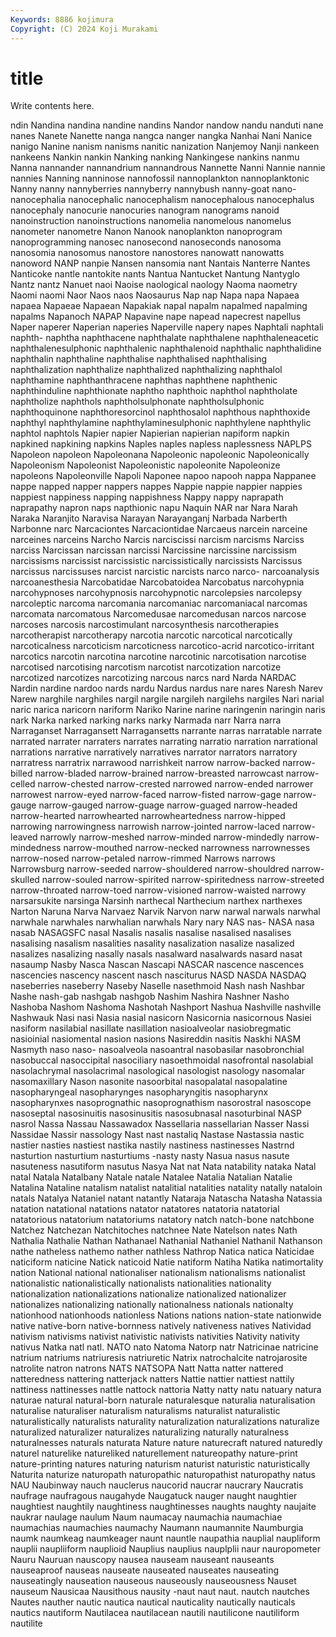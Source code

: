 ```yaml
---
Keywords: 8886 kojimura
Copyright: (C) 2024 Koji Murakami
---
```


# title

Write contents here.



ndin Nandina nandina nandine nandins Nandor nandow nandu nanduti
nane nanes Nanete Nanette nanga nangca nanger nangka Nanhai Nani
Nanice nanigo Nanine nanism nanisms nanitic nanization Nanjemoy Nanji nankeen
nankeens Nankin nankin Nanking nanking Nankingese nankins nanmu Nanna nannander
nannandrium nannandrous Nannette Nanni Nannie nannie nannies Nanning nanninose nannofossil
nannoplankton nannoplanktonic Nanny nanny nannyberries nannyberry nannybush nanny-goat nano- nanocephalia
nanocephalic nanocephalism nanocephalous nanocephalus nanocephaly nanocurie nanocuries nanogram nanograms nanoid
nanoinstruction nanoinstructions nanomelia nanomelous nanomelus nanometer nanometre Nanon Nanook nanoplankton
nanoprogram nanoprogramming nanosec nanosecond nanoseconds nanosoma nanosomia nanosomus nanostore nanostores
nanowatt nanowatts nanoword NANP nanpie Nansen nansomia nant Nantais Nanterre
Nantes Nanticoke nantle nantokite nants Nantua Nantucket Nantung Nantyglo Nantz
nantz Nanuet naoi Naoise naological naology Naoma naometry Naomi naomi
Naor Naos naos Naosaurus Nap nap Napa napa Napaea napaea
Napaeae Napaean Napakiak napal napalm napalmed napalming napalms Napanoch NAPAP
Napavine nape napead napecrest napellus Naper naperer Naperian naperies Naperville
napery napes Naphtali naphtali naphth- naphtha naphthacene naphthalate naphthalene naphthaleneacetic
naphthalenesulphonic naphthalenic naphthalenoid naphthalic naphthalidine naphthalin naphthaline naphthalise naphthalised naphthalising
naphthalization naphthalize naphthalized naphthalizing naphthalol naphthamine naphthanthracene naphthas naphthene naphthenic
naphthinduline naphthionate naphtho naphthoic naphthol naphtholate naphtholize naphthols naphtholsulphonate naphtholsulphonic
naphthoquinone naphthoresorcinol naphthosalol naphthous naphthoxide naphthyl naphthylamine naphthylaminesulphonic naphthylene naphthylic
naphtol naphtols Napier napier Napierian napierian napiform napkin napkined napkining
napkins Naples naples napless naplessness NAPLPS Napoleon napoleon Napoleonana Napoleonic
napoleonic Napoleonically Napoleonism Napoleonist Napoleonistic napoleonite Napoleonize napoleons Napoleonville Napoli
Naponee napoo napooh nappa Nappanee nappe napped napper nappers nappes
Nappie nappie nappier nappies nappiest nappiness napping nappishness Nappy nappy
naprapath naprapathy napron naps napthionic napu Naquin NAR nar Nara
Narah Naraka Naranjito Naravisa Narayan Narayanganj Narbada Narberth Narbonne narc
Narcaciontes Narcaciontidae Narcaeus narcein narceine narceines narceins Narcho Narcis narciscissi
narcism narcisms Narciss narciss Narcissan narcissan narcissi Narcissine narcissine narcissism
narcissisms narcissist narcissistic narcissistically narcissists Narcissus narcissus narcissuses narcist narcistic
narcists narco narco- narcoanalysis narcoanesthesia Narcobatidae Narcobatoidea Narcobatus narcohypnia narcohypnoses
narcohypnosis narcohypnotic narcolepsies narcolepsy narcoleptic narcoma narcomania narcomaniac narcomaniacal narcomas
narcomata narcomatous Narcomedusae narcomedusan narcos narcose narcoses narcosis narcostimulant narcosynthesis
narcotherapies narcotherapist narcotherapy narcotia narcotic narcotical narcotically narcoticalness narcoticism narcoticness
narcotico-acrid narcotico-irritant narcotics narcotin narcotina narcotine narcotinic narcotisation narcotise narcotised
narcotising narcotism narcotist narcotization narcotize narcotized narcotizes narcotizing narcous narcs
nard Narda NARDAC Nardin nardine nardoo nards nardu Nardus nardus
nare nares Naresh Narev Narew narghile narghiles nargil nargile nargileh
nargilehs nargiles Nari narial naric narica naricorn nariform Nariko Narine
narine naringenin naringin naris nark Narka narked narking narks narky
Narmada narr Narra narra Narraganset Narragansett Narragansetts narrante narras narratable
narrate narrated narrater narraters narrates narrating narratio narration narrational narrations
narrative narratively narratives narrator narrators narratory narratress narratrix narrawood narrishkeit
narrow narrow-backed narrow-billed narrow-bladed narrow-brained narrow-breasted narrowcast narrow-celled narrow-chested narrow-crested
narrowed narrow-ended narrower narrowest narrow-eyed narrow-faced narrow-fisted narrow-gage narrow-gauge narrow-gauged
narrow-guage narrow-guaged narrow-headed narrow-hearted narrowhearted narrowheartedness narrow-hipped narrowing narrowingness narrowish
narrow-jointed narrow-laced narrow-leaved narrowly narrow-meshed narrow-minded narrow-mindedly narrow-mindedness narrow-mouthed narrow-necked
narrowness narrownesses narrow-nosed narrow-petaled narrow-rimmed Narrows narrows Narrowsburg narrow-seeded narrow-shouldered
narrow-shouldred narrow-skulled narrow-souled narrow-spirited narrow-spiritedness narrow-streeted narrow-throated narrow-toed narrow-visioned narrow-waisted
narrowy narsarsukite narsinga Narsinh narthecal Narthecium narthex narthexes Narton Naruna
Narva Narvaez Narvik Narvon narw narwal narwals narwhal narwhale narwhales
narwhalian narwhals Nary nary NAS nas- NASA nasa nasab NASAGSFC
nasal Nasalis nasalis nasalise nasalised nasalises nasalising nasalism nasalities nasality
nasalization nasalize nasalized nasalizes nasalizing nasally nasals nasalward nasalwards nasard
nasat nasaump Nasby Nasca Nascan Nascapi NASCAR nascence nascences nascencies
nascency nascent nasch nasciturus NASD NASDA NASDAQ naseberries naseberry Naseby
Naselle nasethmoid Nash nash Nashbar Nashe nash-gab nashgab nashgob Nashim
Nashira Nashner Nasho Nashoba Nashom Nashoma Nashotah Nashport Nashua Nashville
nashville Nashwauk Nasi nasi Nasia nasial nasicorn Nasicornia nasicornous Nasiei
nasiform nasilabial nasillate nasillation nasioalveolar nasiobregmatic nasioinial nasiomental nasion nasions
Nasireddin nasitis Naskhi NASM Nasmyth naso naso- nasoalveola nasoantral nasobasilar
nasobronchial nasobuccal nasoccipital nasociliary nasoethmoidal nasofrontal nasolabial nasolachrymal nasolacrimal nasological
nasologist nasology nasomalar nasomaxillary Nason nasonite nasoorbital nasopalatal nasopalatine nasopharyngeal
nasopharynges nasopharyngitis nasopharynx nasopharynxes nasoprognathic nasoprognathism nasorostral nasoscope nasoseptal nasosinuitis
nasosinusitis nasosubnasal nasoturbinal NASP nasrol Nassa Nassau Nassawadox Nassellaria nassellarian
Nasser Nassi Nassidae Nassir nassology Nast nast nastaliq Nastase Nastassia
nastic nastier nasties nastiest nastika nastily nastiness nastinesses Nastrnd nasturtion
nasturtium nasturtiums -nasty nasty Nasua nasus nasute nasuteness nasutiform nasutus
Nasya Nat nat Nata natability nataka Natal natal Natala Natalbany
Natale natale Natalee Natalia Natalian Natalie Natalina Nataline natalism natalist
natalitial natalities natality natally nataloin natals Natalya Nataniel natant natantly
Nataraja Natascha Natasha Natassia natation natational natations natator natatores natatoria
natatorial natatorious natatorium natatoriums natatory natch natch-bone natchbone Natchez Natchezan
Natchitoches natchnee Nate Natelson nates Nath Nathalia Nathalie Nathan Nathanael
Nathanial Nathaniel Nathanil Nathanson nathe natheless nathemo nather nathless Nathrop
Natica natica Naticidae naticiform naticine Natick naticoid Natie natiform Natiha
Natika natimortality nation National national nationaliser nationalism nationalisms nationalist nationalistic
nationalistically nationalists nationalities nationality nationalization nationalizations nationalize nationalized nationalizer nationalizes
nationalizing nationally nationalness nationals nationalty nationhood nationhoods nationless Nations nations
nation-state nationwide native native-born native-bornness natively nativeness natives Natividad nativism
nativisms nativist nativistic nativists nativities Nativity nativity nativus Natka natl
natl. NATO nato Natoma Natorp natr Natricinae natricine natrium natriums
natriuresis natriuretic Natrix natrochalcite natrojarosite natrolite natron natrons NATS NATSOPA
Natt Natta natter nattered natteredness nattering natterjack natters Nattie nattier
nattiest nattily nattiness nattinesses nattle nattock nattoria Natty natty natu
natuary natura naturae natural natural-born naturale naturalesque naturalia naturalisation naturalise
naturaliser naturalism naturalisms naturalist naturalistic naturalistically naturalists naturality naturalization naturalizations
naturalize naturalized naturalizer naturalizes naturalizing naturally naturalness naturalnesses naturals naturata
Nature nature naturecraft natured naturedly naturel naturelike natureliked naturellement natureopathy
nature-print nature-printing natures naturing naturism naturist naturistic naturistically Naturita naturize
naturopath naturopathic naturopathist naturopathy natus NAU Naubinway nauch nauclerus naucorid
naucrar naucrary Naucratis naufrage naufragous naugahyde Naugatuck nauger naught naughtier
naughtiest naughtily naughtiness naughtinesses naughts naughty naujaite naukrar naulage naulum
Naum naumacay naumachia naumachiae naumachias naumachies naumachy Naumann naumannite Naumburgia
naumk naumkeag naumkeager naunt nauntle naupathia nauplial naupliform nauplii naupliiform
nauplioid Nauplius nauplius nauplplii naur nauropometer Nauru Nauruan nauscopy nausea
nauseam nauseant nauseants nauseaproof nauseas nauseate nauseated nauseates nauseating nauseatingly
nauseation nauseous nauseously nauseousness Nauset nauseum Nausicaa Nausithous nausity -naut
naut naut. nautch nautches Nautes nauther nautic nautica nautical nauticality
nautically nauticals nautics nautiform Nautilacea nautilacean nautili nautilicone nautiliform nautilite
